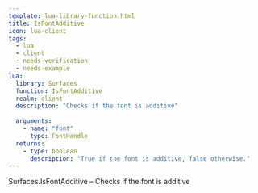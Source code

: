 ```yaml
---
template: lua-library-function.html
title: IsFontAdditive
icon: lua-client
tags:
  - lua
  - client
  - needs-verification
  - needs-example
lua:
  library: Surfaces
  function: IsFontAdditive
  realm: client
  description: "Checks if the font is additive"
  
  arguments:
    - name: "font"
      type: FontHandle
  returns:
    - type: boolean
      description: "True if the font is additive, false otherwise."
---
```


<div class="lua__search__keywords">
Surfaces.IsFontAdditive &#x2013; Checks if the font is additive
</div>
